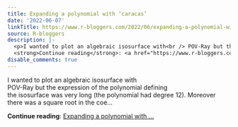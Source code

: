 ```yaml
---
title: Expanding a polynomial with ‘caracas’
date: '2022-06-07'
linkTitle: https://www.r-bloggers.com/2022/06/expanding-a-polynomial-with-caracas/
source: R-bloggers
description: |-
  <p>I wanted to plot an algebraic isosurface with<br /> POV-Ray but the expression of the polynomial defining<br /> the isosurface was very long (the polynomial had degree 12). Moreover<br /> there was a square root in the coe...</p>
  <strong>Continue reading</strong>: <a href="https://www.r-bloggers.com/2022/06/expanding-a-polynomial-with-caracas/">Expanding a polynomial with ...
disable_comments: true
---
```

<p>I wanted to plot an algebraic isosurface with<br /> POV-Ray but the expression of the polynomial defining<br /> the isosurface was very long (the polynomial had degree 12). Moreover<br /> there was a square root in the coe...</p>
<strong>Continue reading</strong>: <a href="https://www.r-bloggers.com/2022/06/expanding-a-polynomial-with-caracas/">Expanding a polynomial with ...
